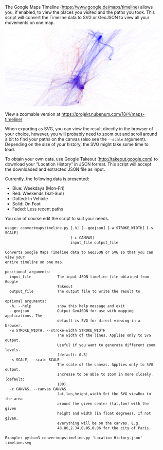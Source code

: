 The Google Maps Timeline (https://www.google.de/maps/timeline) allows you, if enabled, to view the places you visited and the paths you took. This script will convert the Timeline data to SVG or GeoJSON to view all your movements on one map.

![Example Timeline Map](example.png?raw=true)

View a zoomable version at https://projekt.nubenum.com/18/4/maps-timeline/

When exporting as SVG, you can view the result directly in the browser of your choice, however, you will probably need to zoom out and scroll around a bit to find your paths on the canvas (also see the `--scale` argument). Depending on the size of your history, the SVG might take some time to load.

To obtain your own data, use Google Takeout (http://takeout.google.com) to download your "Location History" in JSON format. This script will accept the downloaded and extracted JSON file as input.

Currently, the following data is presented:

* Blue: Weekdays (Mon-Fri)
* Red: Weekends (Sat-Sun)
* Dotted: In Vehicle
* Solid: On Foot
* Faded: Less recent paths

You can of course edit the script to suit your needs.


```
usage: convertmapstimeline.py [-h] [--geojson] [-w STROKE_WIDTH] [-s SCALE]
                              [-c CANVAS]
                              input_file output_file

Converts Google Maps Timeline data to GeoJSON or SVG so that you can view your
entire timeline on one map.

positional arguments:
  input_file            The input JSON timeline file obtained from Google
                        Takeout
  output_file           The output file to write the result to

optional arguments:
  -h, --help            show this help message and exit
  --geojson             Output GeoJSON for use with mapping applications. The
                        default is SVG for direct viewing in a browser.
  -w STROKE_WIDTH, --stroke-width STROKE_WIDTH
                        The width of the lines. Applies only to SVG output.
                        Useful if you want to generate different zoom levels.
                        (default: 0.5)
  -s SCALE, --scale SCALE
                        The scale of the canvas. Applies only to SVG output.
                        Increase to be able to zoom in more closely. (default:
                        100)
  -c CANVAS, --canvas CANVAS
                        lat,lon,height,width Set the SVG viewBox to the area
                        around the given center (lat,lon) with the given
                        height and width (in float degrees). If not given,
                        everything will be on the canvas. E.g.
                        48.86,2.34,0.05,0.06 for the city of Paris.

Example: python3 convertmapstimeline.py 'Location History.json' timeline.svg
```
